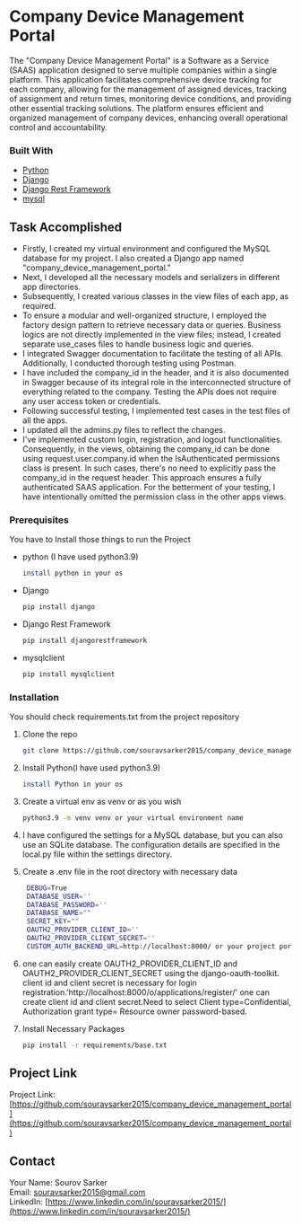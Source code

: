 # Company Device Management Portal

<div id="top"></div>
<div>

  <p>
    The "Company Device Management Portal" is a Software as a Service (SAAS) application designed to serve multiple companies within a single platform. This application facilitates comprehensive device tracking for each company, allowing for the management of assigned devices, tracking of assignment and return times, monitoring device conditions, and providing other essential tracking solutions. The platform ensures efficient and organized management of company devices, enhancing overall operational control and accountability.
    <br />
    
  </p>
</div>

### Built With
* [Python](https://Python.org/)
* [Django](https://www.djangoproject.com/)
* [Django Rest Framework](https://www.django-rest-framework.org/)
* [mysql](https://www.mysql.com/)



## Task Accomplished
* Firstly, I created my virtual environment and configured the MySQL database for my project. I also created a Django app named "company_device_management_portal."
* Next, I developed all the necessary models and serializers in different app directories.
* Subsequently, I created various classes in the view files of each app, as required.
* To ensure a modular and well-organized structure, I employed the factory design pattern to retrieve necessary data or queries. Business logics are not directly implemented in the view files; instead, I created separate use_cases files to handle business logic and queries.
* I integrated Swagger documentation to facilitate the testing of all APIs. Additionally, I conducted thorough testing using Postman.
* I have included the company_id in the header, and it is also documented in Swagger because of its integral role in the interconnected structure of everything related to the company. Testing the APIs does not require any user access token or credentials.
* Following successful testing, I implemented test cases in the test files of all the apps.
* I updated all the admins.py files to reflect the changes.
* I've implemented custom login, registration, and logout functionalities. Consequently, in the views, obtaining the company_id can be done using request.user.company.id when the IsAuthenticated permissions class is present. In such cases, there's no need to explicitly pass the company_id in the request header. This approach ensures a fully authenticated SAAS application. For the betterment of your testing, I have intentionally omitted the permission class in the other apps views.

### Prerequisites
You have to Install those things to run the Project 
* python (I have used python3.9)
  ```sh
  install python in your os
  ```

* Django
  ```sh
  pip install django
  ```
* Django Rest Framework
  ```sh
  pip install djangorestframework
  ```
* mysqlclient
  ```sh
  pip install mysqlclient
  ```

### Installation
You should check requirements.txt from the project repository
<br>  
1. Clone the repo
   ```sh
   git clone https://github.com/souravsarker2015/company_device_management_portal

   ```

2. Install Python(I have used python3.9)
   ```sh
   install Python in your os
   ```
3. Create a virtual env as venv or as you wish
   ```sh
   python3.9 -m venv venv or your virtual environment name 
   ```
4. I have configured the settings for a MySQL database, but you can also use an SQLite database. The configuration details are specified in the local.py file within the settings directory.
   
5. Create a .env file in the root directory with necessary data 
   ```sh
    DEBUG=True
    DATABASE_USER=''
    DATABASE_PASSWORD=''
    DATABASE_NAME=""
    SECRET_KEY=""
    OAUTH2_PROVIDER_CLIENT_ID=''
    OAUTH2_PROVIDER_CLIENT_SECRET=''
    CUSTOM_AUTH_BACKEND_URL=http://localhost:8000/ or your project port
   ```
6.  one can easily create OAUTH2_PROVIDER_CLIENT_ID and OAUTH2_PROVIDER_CLIENT_SECRET using the django-oauth-toolkit. client id and client secret is necessary for login registration.'http://localhost:8000/o/applications/register/' one can create client id and client secret.Need to select Client type=Confidential, Authorization grant type= Resource owner password-based.

7. Install Necessary Packages 
   ```sh
   pip install -r requirements/base.txt
   ```


## Project Link
Project Link: [https://github.com/souravsarker2015/company_device_management_portal](https://github.com/souravsarker2015/company_device_management_portal)

## Contact

Your Name: Sourov Sarker
<br />
Email: [souravsarker2015@gmail.com](https://mail.google.com/mail/u/0/)
<br>
LinkedIn: [https://www.linkedin.com/in/souravsarker2015/](https://www.linkedin.com/in/souravsarker2015/)
<br>










